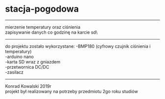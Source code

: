 # stacja-pogodowa
________________________________________________________________________________________
mierzenie temperatury oraz ciśnienia\
zapisywanie danych co godzinę na karcie sd\
________________________________________________________________________________________
do projektu zostało wykorzystane:
-BMP180 (cyfrowy czujnik ciśnienia i temperatury)\
-arduino nano\
-karta SD wraz z gniazdem\
-przetwornica DC/DC\
-zasilacz
________________________________________________________________________________________
Konrad Kowalski 2019r\
projekt był realizowany na potrzeby przedmiotu 2go roku studiów
